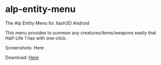 # alp-entity-menu
The Alp Entity Menu for Xash3D Android

This menu provides to summon any creatures/items/weapons easily that Half-Life 1 has with one-click.

Screenshots: Here

Download: [Here](https://github.com/Alprnn357/alp-entity-menu/releases)
